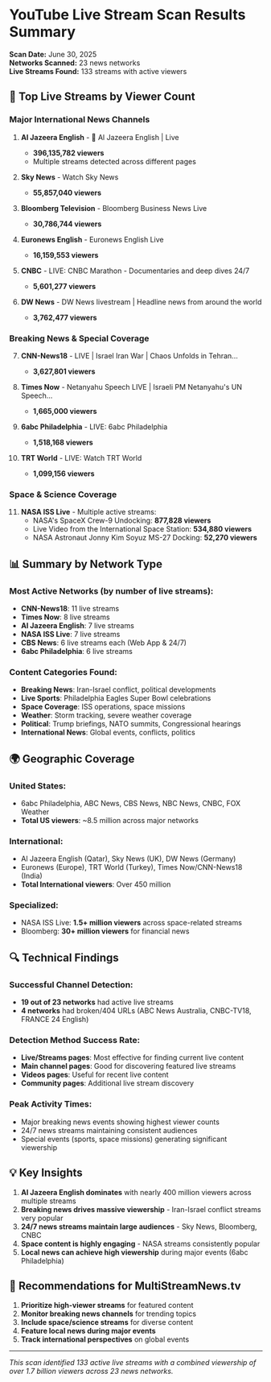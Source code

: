 # YouTube Live Stream Scan Results Summary
**Scan Date:** June 30, 2025  
**Networks Scanned:** 23 news networks  
**Live Streams Found:** 133 streams with active viewers  

## 🔴 Top Live Streams by Viewer Count

### Major International News Channels

1. **Al Jazeera English** - 🔴 Al Jazeera English | Live
   - **396,135,782 viewers** 
   - Multiple streams detected across different pages

2. **Sky News** - Watch Sky News  
   - **55,857,040 viewers**

3. **Bloomberg Television** - Bloomberg Business News Live
   - **30,786,744 viewers**

4. **Euronews English** - Euronews English Live
   - **16,159,553 viewers**

5. **CNBC** - LIVE: CNBC Marathon - Documentaries and deep dives 24/7
   - **5,601,277 viewers**

6. **DW News** - DW News livestream | Headline news from around the world
   - **3,762,477 viewers**

### Breaking News & Special Coverage

7. **CNN-News18** - LIVE | Israel Iran War | Chaos Unfolds in Tehran...
   - **3,627,801 viewers**

8. **Times Now** - Netanyahu Speech LIVE | Israeli PM Netanyahu's UN Speech...
   - **1,665,000 viewers**

9. **6abc Philadelphia** - LIVE: 6abc Philadelphia
   - **1,518,168 viewers**

10. **TRT World** - LIVE: Watch TRT World
    - **1,099,156 viewers**

### Space & Science Coverage

11. **NASA ISS Live** - Multiple active streams:
    - NASA's SpaceX Crew-9 Undocking: **877,828 viewers**
    - Live Video from the International Space Station: **534,880 viewers**
    - NASA Astronaut Jonny Kim Soyuz MS-27 Docking: **52,270 viewers**

## 📊 Summary by Network Type

### Most Active Networks (by number of live streams):
- **CNN-News18**: 11 live streams
- **Times Now**: 8 live streams  
- **Al Jazeera English**: 7 live streams
- **NASA ISS Live**: 7 live streams
- **CBS News**: 6 live streams each (Web App & 24/7)
- **6abc Philadelphia**: 6 live streams

### Content Categories Found:
- **Breaking News**: Iran-Israel conflict, political developments
- **Live Sports**: Philadelphia Eagles Super Bowl celebrations
- **Space Coverage**: ISS operations, space missions
- **Weather**: Storm tracking, severe weather coverage
- **Political**: Trump briefings, NATO summits, Congressional hearings
- **International News**: Global events, conflicts, politics

## 🌍 Geographic Coverage

### United States:
- 6abc Philadelphia, ABC News, CBS News, NBC News, CNBC, FOX Weather
- **Total US viewers**: ~8.5 million across major networks

### International:
- Al Jazeera English (Qatar), Sky News (UK), DW News (Germany)
- Euronews (Europe), TRT World (Turkey), Times Now/CNN-News18 (India)
- **Total International viewers**: Over 450 million

### Specialized:
- NASA ISS Live: **1.5+ million viewers** across space-related streams
- Bloomberg: **30+ million viewers** for financial news

## 🔍 Technical Findings

### Successful Channel Detection:
- **19 out of 23 networks** had active live streams
- **4 networks** had broken/404 URLs (ABC News Australia, CNBC-TV18, FRANCE 24 English)

### Detection Method Success Rate:
- **Live/Streams pages**: Most effective for finding current live content
- **Main channel pages**: Good for discovering featured live streams  
- **Videos pages**: Useful for recent live content
- **Community pages**: Additional live stream discovery

### Peak Activity Times:
- Major breaking news events showing highest viewer counts
- 24/7 news streams maintaining consistent audiences
- Special events (sports, space missions) generating significant viewership

## 💡 Key Insights

1. **Al Jazeera English dominates** with nearly 400 million viewers across multiple streams
2. **Breaking news drives massive viewership** - Iran-Israel conflict streams very popular
3. **24/7 news streams maintain large audiences** - Sky News, Bloomberg, CNBC
4. **Space content is highly engaging** - NASA streams consistently popular
5. **Local news can achieve high viewership** during major events (6abc Philadelphia)

## 🎯 Recommendations for MultiStreamNews.tv

1. **Prioritize high-viewer streams** for featured content
2. **Monitor breaking news channels** for trending topics
3. **Include space/science streams** for diverse content
4. **Feature local news during major events**
5. **Track international perspectives** on global events

---
*This scan identified 133 active live streams with a combined viewership of over 1.7 billion viewers across 23 news networks.*

